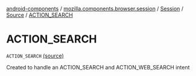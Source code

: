 [android-components](../../../index.md) / [mozilla.components.browser.session](../../index.md) / [Session](../index.md) / [Source](index.md) / [ACTION_SEARCH](./-a-c-t-i-o-n_-s-e-a-r-c-h.md)

# ACTION_SEARCH

`ACTION_SEARCH` [(source)](https://github.com/mozilla-mobile/android-components/blob/master/components/browser/session/src/main/java/mozilla/components/browser/session/Session.kt#L134)

Created to handle an ACTION_SEARCH and ACTION_WEB_SEARCH intent

